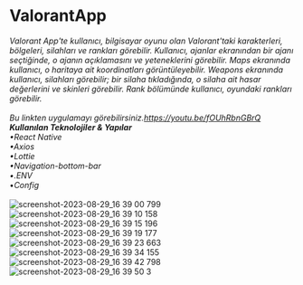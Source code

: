 # ValorantApp
*Valorant App'te kullanıcı, bilgisayar oyunu olan Valorant'taki karakterleri, bölgeleri, silahları ve rankları görebilir. Kullanıcı, ajanlar ekranından bir ajanı seçtiğinde, o ajanın açıklamasını ve yeteneklerini görebilir. Maps ekranında kullanıcı, o haritaya ait koordinatları görüntüleyebilir. Weapons ekranında kullanıcı, silahları görebilir; bir silaha tıkladığında, o silaha ait hasar değerlerini ve skinleri görebilir. Rank bölümünde kullanıcı, oyundaki rankları görebilir.*<br/>
<br/>
*Bu linkten uygulamayı görebilirsiniz.*https://youtu.be/fOUhRbnGBrQ
<br/>
**Kullanılan Teknolojiler & Yapılar**<br/>
•*React Native*<br/>
•*Axios*<br/>
•*Lottie*<br/>
•*Navigation-bottom-bar*<br/>
•*.ENV*<br/>
•*Config*<br/>
<br/>
![screenshot-2023-08-29_16 39 00 799](https://github.com/salihakca1/ValorantApp/assets/112124373/9b9b1538-0ed6-495e-b6ba-781350859d12)
![screenshot-2023-08-29_16 39 10 158](https://github.com/salihakca1/ValorantApp/assets/112124373/c89421f1-7a96-4115-8a16-7e10e463c2b1)
![screenshot-2023-08-29_16 39 15 196](https://github.com/salihakca1/ValorantApp/assets/112124373/6a1f4942-a17d-4417-8bc8-8346dae7ac16)<br/>
![screenshot-2023-08-29_16 39 19 177](https://github.com/salihakca1/ValorantApp/assets/112124373/fcfed65e-de0a-4f42-be0b-dd6b787b33ec)
![screenshot-2023-08-29_16 39 23 663](https://github.com/salihakca1/ValorantApp/assets/112124373/1a0aa2cd-caaa-4de8-b2ff-4d8da018819c)<br/>
![screenshot-2023-08-29_16 39 34 155](https://github.com/salihakca1/ValorantApp/assets/112124373/6762b00f-5704-4655-a9cb-e7fdf632703d)
![screenshot-2023-08-29_16 39 42 798](https://github.com/salihakca1/ValorantApp/assets/112124373/762e1535-9363-4760-a78b-104b809548bb)<br/>
![screenshot-2023-08-29_16 39 50 3](https://github.com/salihakca1/ValorantApp/assets/112124373/2cdaf04c-2305-4b74-a360-6176c3c1211c)
